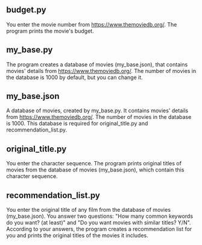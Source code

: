 budget.py
---------

You enter the movie number from https://www.themoviedb.org/.
The program prints the movie's budget.


my_base.py
----------

The program creates a database of movies (my_base.json),
that contains movies' details from https://www.themoviedb.org/.
The number of movies in the database is 1000 by default, but you can change it.


my_base.json
------------

A database of movies, created by my_base.py.
It contains movies' details from https://www.themoviedb.org/.
The number of movies in the database is 1000.
This database is required for original_title.py and recommendation_list.py.


original_title.py
-----------------

You enter the character sequence.
The program prints original titles of movies from the database of movies (my_base.json),
which contain this character sequence.



recommendation_list.py
----------------------

You enter the original title of any film from the database of movies (my_base.json).
You answer two questions:
"How many common keywords do you want? (at least)" and "Do you want movies with similar titles? Y/N".
According to your answers,
the program creates a recommendation list for you and prints the original titles of the movies it includes.